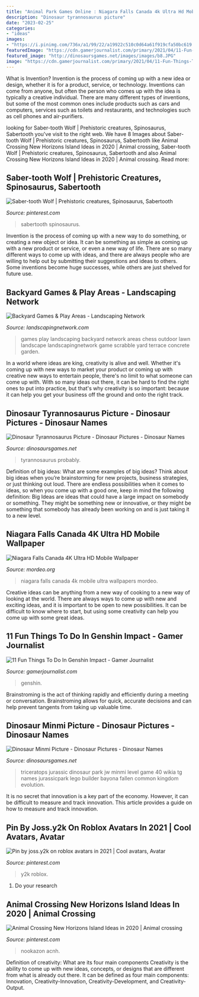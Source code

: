 ```yaml
---
title: "Animal Park Games Online : Niagara Falls Canada 4k Ultra Hd Mobile Wallpaper"
description: "Dinosaur tyrannosaurus picture"
date: "2023-02-25"
categories:
- "ideas"
images:
- "https://i.pinimg.com/736x/a1/99/22/a19922c510c0d64a61f919cfa50bc619.jpg"
featuredImage: "https://cdn.gamerjournalist.com/primary/2021/04/11-Fun-Things-To-Do-In-Genshin-Impact.png"
featured_image: "http://dinosaursgames.net/images/images/b8.JPG"
image: "https://cdn.gamerjournalist.com/primary/2021/04/11-Fun-Things-To-Do-In-Genshin-Impact.png"
---
```



What is Invention?
Invention is the process of coming up with a new idea or design, whether it is for a product, service, or technology. Inventions can come from anyone, but often the person who comes up with the idea is typically a creative individual. There are many different types of inventions, but some of the most common ones include products such as cars and computers, services such as toilets and restaurants, and technologies such as cell phones and air-purifiers.

	

		
looking for Saber-tooth Wolf | Prehistoric creatures, Spinosaurus, Sabertooth you've visit to the right web. We have 8 Images about Saber-tooth Wolf | Prehistoric creatures, Spinosaurus, Sabertooth like Animal Crossing New Horizons Island Ideas in 2020 | Animal crossing, Saber-tooth Wolf | Prehistoric creatures, Spinosaurus, Sabertooth and also Animal Crossing New Horizons Island Ideas in 2020 | Animal crossing. Read more:
		
    
## Saber-tooth Wolf | Prehistoric Creatures, Spinosaurus, Sabertooth

<img loading=lazy src="https://i.pinimg.com/736x/a5/e0/de/a5e0de71bf41dd917afd8a5ae5f2a65a.jpg" onerror="this.onerror=null;this.src='https://tse1.mm.bing.net/th?id=OIP.eB10Yenx_X7RPg8q5SPDygHaIm&amp;pid=15.1';" alt="Saber-tooth Wolf | Prehistoric creatures, Spinosaurus, Sabertooth">

_Source: pinterest.com_

>sabertooth spinosaurus. 

	

Invention is the process of coming up with a new way to do something, or creating a new object or idea. It can be something as simple as coming up with a new product or service, or even a new way of life. There are so many different ways to come up with ideas, and there are always people who are willing to help out by submitting their suggestions and ideas to others. Some inventions become huge successes, while others are just shelved for future use.

    
## Backyard Games &amp; Play Areas - Landscaping Network

<img loading=lazy src="https://images.landscapingnetwork.com/pictures/images/500x500Max/site_8/landscaping-network_235.jpg" onerror="this.onerror=null;this.src='https://tse1.mm.bing.net/th?id=OIP.PHoYSkSchSCKdcugryAk6AHaEF&amp;pid=15.1';" alt="Backyard Games &amp; Play Areas - Landscaping Network">

_Source: landscapingnetwork.com_

>games play landscaping backyard network areas chess outdoor lawn landscape landscapingnetwork game scrabble yard terrace concrete garden. 

	

In a world where ideas are king, creativity is alive and well. Whether it's coming up with new ways to market your product or coming up with creative new ways to entertain people, there's no limit to what someone can come up with. With so many ideas out there, it can be hard to find the right ones to put into practice, but that's why creativity is so important: because it can help you get your business off the ground and onto the right track.

    
## Dinosaur Tyrannosaurus Picture - Dinosaur Pictures - Dinosaur Names

<img loading=lazy src="http://dinosaursgames.net/images/images/b8.JPG" onerror="this.onerror=null;this.src='https://tse4.mm.bing.net/th?id=OIP.4bPXdIu8ecqQ6qJF-1Iz-QAAAA&amp;pid=15.1';" alt="Dinosaur Tyrannosaurus Picture - Dinosaur Pictures - Dinosaur Names">

_Source: dinosaursgames.net_

>tyrannosaurus probably. 

	

Definition of big ideas: What are some examples of big ideas?
Think about big ideas when you’re brainstorming for new projects, business strategies, or just thinking out loud. There are endless possibilities when it comes to ideas, so when you come up with a good one, keep in mind the following definition: 
Big Ideas are ideas that could have a large impact on somebody or something. They might be something new or innovative, or they might be something that somebody has already been working on and is just taking it to a new level.

    
## Niagara Falls Canada 4K Ultra HD Mobile Wallpaper

<img loading=lazy src="https://www.mordeo.org/files/uploads/2019/12/Niagara-Falls-Canada-4K-Ultra-HD-Mobile-Wallpaper.jpg" onerror="this.onerror=null;this.src='https://tse1.mm.bing.net/th?id=OIP.zrnTLHV_CU3Fkd5OfQeULgHaNK&amp;pid=15.1';" alt="Niagara Falls Canada 4K Ultra HD Mobile Wallpaper">

_Source: mordeo.org_

>niagara falls canada 4k mobile ultra wallpapers mordeo. 

	

Creative ideas can be anything from a new way of cooking to a new way of looking at the world. There are always ways to come up with new and exciting ideas, and it is important to be open to new possibilities. It can be difficult to know where to start, but using some creativity can help you come up with some great ideas.

    
## 11 Fun Things To Do In Genshin Impact - Gamer Journalist

<img loading=lazy src="https://cdn.gamerjournalist.com/primary/2021/04/11-Fun-Things-To-Do-In-Genshin-Impact.png" onerror="this.onerror=null;this.src='https://tse3.mm.bing.net/th?id=OIP.4gYMN8VqcSrSIdd56RqssAHaEK&amp;pid=15.1';" alt="11 Fun Things To Do In Genshin Impact - Gamer Journalist">

_Source: gamerjournalist.com_

>genshin. 

	

Brainstroming is the act of thinking rapidly and efficiently during a meeting or conversation. Brainstroming allows for quick, accurate decisions and can help prevent tangents from taking up valuable time.

    
## Dinosaur Minmi Picture - Dinosaur Pictures - Dinosaur Names

<img loading=lazy src="http://dinosaursgames.net/images/images/i5.JPG" onerror="this.onerror=null;this.src='https://tse1.mm.bing.net/th?id=OIP.xeCL14zi_dkHSrphpU4DTwHaEg&amp;pid=15.1';" alt="Dinosaur Minmi Picture - Dinosaur Pictures - Dinosaur Names">

_Source: dinosaursgames.net_

>triceratops jurassic dinosaur park jw minmi level game 40 wikia tg names jurassicpark lego builder bayona fallen common kingdom evolution. 

	

It is no secret that innovation is a key part of the economy. However, it can be difficult to measure and track innovation. This article provides a guide on how to measure and track innovation.

    
## Pin By Joss.y2k On Roblox Avatars In 2021 | Cool Avatars, Avatar

<img loading=lazy src="https://i.pinimg.com/736x/a1/99/22/a19922c510c0d64a61f919cfa50bc619.jpg" onerror="this.onerror=null;this.src='https://tse1.mm.bing.net/th?id=OIP.x7knQBTruVYZTSdnS0EV5AHaHo&amp;pid=15.1';" alt="Pin by joss.y2k on roblox avatars in 2021 | Cool avatars, Avatar">

_Source: pinterest.com_

>y2k roblox. 

	

1. Do your research

    
## Animal Crossing New Horizons Island Ideas In 2020 | Animal Crossing

<img loading=lazy src="https://i.pinimg.com/736x/b7/d5/d7/b7d5d7fa502842ba04778688237f9c55.jpg" onerror="this.onerror=null;this.src='https://tse3.mm.bing.net/th?id=OIP.ZYtQdYQQXSVbOxhstPp_4AHaEK&amp;pid=15.1';" alt="Animal Crossing New Horizons Island Ideas in 2020 | Animal crossing">

_Source: pinterest.com_

>nookazon acnh. 

	

Definition of creativity: What are its four main components
Creativity is the ability to come up with new ideas, concepts, or designs that are different from what is already out there. It can be defined as four main components: Innovation, Creativity-Innovation, Creativity-Development, and Creativity-Output.

